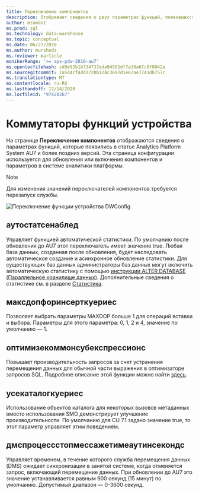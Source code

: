 ```yaml
---
title: Переключение компонентов
description: Отображает сведения о двух параметрах функций, появившихся в Analytics Platform System AU7.
author: mzaman1
ms.prod: sql
ms.technology: data-warehouse
ms.topic: conceptual
ms.date: 06/27/2018
ms.author: murshedz
ms.reviewer: martinle
monikerRange: '>= aps-pdw-2016-au7'
ms.openlocfilehash: cd9e93b1b734737eda94501df7a30a07c8f8042a
ms.sourcegitcommit: 1a544cf4dd2720b124c3697d1e62ae7741db757c
ms.translationtype: MT
ms.contentlocale: ru-RU
ms.lasthandoff: 12/14/2020
ms.locfileid: "97420267"
---
```

# <a name="appliance-feature-switches"></a>Коммутаторы функций устройства

На странице **Переключение компонентов** отображаются сведения о параметрах функций, которые появились в статье Analytics Platform System AU7 и более поздних версий. Эта страница конфигурации используется для обновления или включения компонентов и параметров в системе аналитики платформы.

> [!NOTE]
> Для изменения значений переключателей компонентов требуется перезапуск службы.

![Переключение функции устройства DWConfig](media/feature-switch/SQL_Server_PDW_DWConfig_feature_switch.png "Переключение функции устройства DWConfig")

## <a name="autostatsenabled"></a>аутостатсенаблед

Управляет функцией автоматической статистики. По умолчанию после обновления до AU7 этот переключатель имеет значение true. Любая база данных, созданная после обновления, будет наследовать автоматическое создание и асинхронное обновление статистики. Для существующих баз данных администраторы баз данных могут включить автоматическую статистику с помощью [инструкции ALTER DATABASE (Параллельное хранилище данных)](../t-sql/statements/alter-database-transact-sql.md?tabs=sqlpdw). Дополнительные сведения о статистике см. в разделе [Статистика](../relational-databases/statistics/statistics.md).

## <a name="maxdopforinsertqueries"></a>максдопфоринсерткуериес

Позволяет выбрать параметры MAXDOP больше 1 для операций вставки и выбора. Параметры для этого параметра: 0, 1, 2 и 4, значение по умолчанию — 1.

## <a name="optimizecommonsubexpressions"></a>оптимизекоммонсубекспрессионс

Повышает производительность запросов за счет устранения перемещения данных для обычной части выражения в оптимизаторе запросов SQL. Подробное описание этой функции можно найти [здесь](common-sub-expression-elimination.md).

## <a name="usecatalogqueries"></a>усекаталогкуериес

Использование объектов каталога для некоторых вызовов метаданных вместо использования SMO демонстрирует улучшение производительности. По умолчанию для CU 7.1 задано значение true, то этот параметр управляет этим поведением.

## <a name="dmsprocessstopmessagetimeoutinseconds"></a>дмспроцессстопмессажетимеаутинсекондс

Управляет временем, в течение которого служба перемещения данных (DMS) ожидает синхронизации в занятой системе, когда отменяется запрос, включающий перемещение данных. При обновлении до AU7 это значение устанавливается равным 900 секунд (15 минут) по умолчанию. Допустимый диапазон — 0-3600 секунд.
